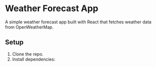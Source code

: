 # Weather Forecast App

A simple weather forecast app built with React that fetches weather data from OpenWeatherMap.

## Setup

1. Clone the repo.
2. Install dependencies:
